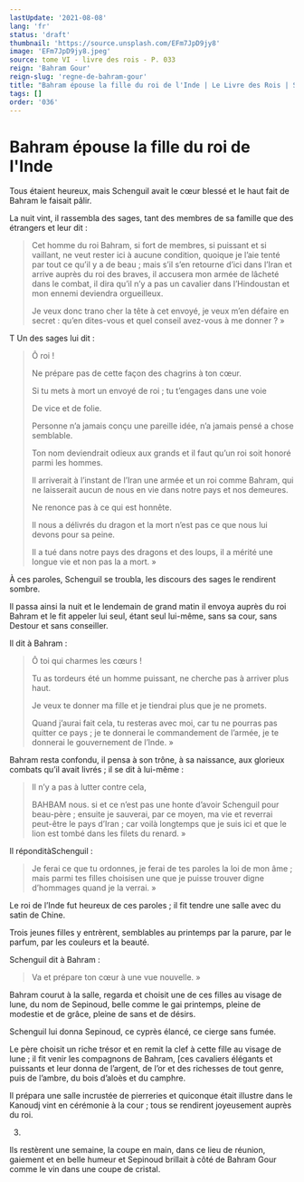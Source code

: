 ```yaml
---
lastUpdate: '2021-08-08'
lang: 'fr'
status: 'draft'
thumbnail: 'https://source.unsplash.com/EFm7JpD9jy8'
image: 'EFm7JpD9jy8.jpeg'
source: tome VI - livre des rois - P. 033
reign: 'Bahram Gour'
reign-slug: 'regne-de-bahram-gour'
title: "Bahram épouse la fille du roi de l'Inde | Le Livre des Rois | Shâhnâmeh"
tags: []
order: '036'
---
```


<!-- LTeX: language=fr -->

# Bahram épouse la fille du roi de l'Inde

Tous étaient heureux, mais Schenguil avait le cœur blessé et le haut fait de Bahram le faisait pâlir.

La nuit vint, il rassembla des sages, tant des membres de sa famille que des étrangers et leur dit :

> Cet homme du roi Bahram, si fort de membres, si puissant et si vaillant, ne veut rester ici à aucune condition, quoique je l’aie tenté par tout ce qu’il y a de beau ; mais s’il s’en retourne d’ici dans l’Iran et arrive auprès du roi des braves, il accusera mon armée de lâcheté dans le combat, il dira qu’il n’y a pas un cavalier dans l’Hindoustan et mon ennemi deviendra orgueilleux.
>
> Je veux donc trano cher la tête à cet envoyé, je veux m’en défaire en secret : qu’en dites-vous et quel conseil avez-vous à me donner ? »

T Un des sages lui dit :

> Ô roi !
>
> Ne prépare pas de cette façon des chagrins à ton cœur.
>
> Si tu mets à mort un envoyé de roi ; tu t’engages dans une voie
>
> De vice et de folie.
>
> Personne n’a jamais conçu une pareille idée, n’a jamais pensé a chose semblable.
>
> Ton nom deviendrait odieux aux grands et il faut qu’un roi soit honoré parmi les hommes.
>
> Il arriverait à l’instant de l’Iran une armée et un roi comme Bahram, qui ne laisserait aucun de nous en vie dans notre pays et nos demeures.
>
> Ne renonce pas à ce qui est honnête.
>
> Il nous a délivrés du dragon et la mort n’est pas ce que nous lui devons pour sa peine.
>
> Il a tué dans notre pays des dragons et des loups, il a mérité une longue vie et non pas la a mort. »

À ces paroles, Schenguil se troubla, les discours des sages le rendirent sombre.

Il passa ainsi la nuit et le lendemain de grand matin il envoya auprès du roi Bahram et le fit appeler lui seul, étant seul lui-même, sans sa cour, sans Destour et sans conseiller.

Il dit à Bahram :

> Ô toi qui charmes les cœurs !
>
> Tu as tordeurs été un homme puissant, ne cherche pas à arriver plus haut.
>
> Je veux te donner ma fille et je tiendrai plus que je ne promets.
>
> Quand j’aurai fait cela, tu resteras avec moi, car tu ne pourras pas quitter ce pays ; je te donnerai le commandement de l’armée, je te donnerai le gouvernement de l’lnde. »

Bahram resta confondu, il pensa à son trône, à sa naissance, aux glorieux combats qu’il avait livrés ; il se dit à lui-même :

> Il n’y a pas à lutter contre cela,
>
> BAHBAM nous. si et ce n’est pas une honte d’avoir Schenguil pour beau-père ; ensuite je sauverai, par ce moyen, ma vie et reverrai peut-être le pays d’Iran ; car voilà longtemps que je suis ici et que le lion est tombé dans les filets du renard. »

Il réponditàSchenguil :

> Je ferai ce que tu ordonnes, je ferai de tes paroles la loi de mon âme ; mais parmi tes filles choisisen une que je puisse trouver digne d’hommages quand je la verrai. »

Le roi de l’Inde fut heureux de ces paroles ; il fit tendre une salle avec du satin de Chine.

Trois jeunes filles y entrèrent, semblables au printemps par la parure, par le parfum, par les couleurs et la beauté.

Schenguil dit à Bahram :

> Va et prépare ton cœur à une vue nouvelle. »

Bahram courut à la salle, regarda et choisit une de ces filles au visage de lune, du nom de Sepinoud, belle comme le gai printemps, pleine de modestie et de grâce, pleine de sans et de désirs.

Schenguil lui donna Sepinoud, ce cyprès élancé, ce cierge sans fumée.

Le père choisit un riche trésor et en remit la clef à cette fille au visage de lune ; il fit venir les compagnons de Bahram, [ces cavaliers élégants et puissants et leur donna de l’argent, de l’or et des richesses de tout genre, puis de l’ambre, du bois d’aloès et du camphre.

Il prépara une salle incrustée de pierreries et quiconque était illustre dans le Kanoudj vint en cérémonie à la cour ; tous se rendirent joyeusement auprès du roi.

3.
Ils restèrent une semaine, la coupe en main, dans ce lieu de réunion, gaiement et en belle humeur et Sepinoud brillait à côté de Bahram Gour comme le vin dans une coupe de cristal.
